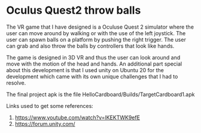 # Oculus Quest2 throw balls

The VR game that I have designed is a Oculuse Quest 2 simulator where the user can move around by walking or with the use of the left joystick. The user can spawn balls on a platform by pushing the right trigger. The user can grab and also throw the balls by controllers that look like hands.

The game is designed in 3D VR and thus the user can look around and move with the motion of the head and hands. An additional part special about this development is that I used unity on Ubuntu 20 for the development which came with its own unique challenges that I had to resolve.

The final project apk is the file HelloCardboard/Builds/TargetCardboard1.apk

Links used to get some references:
1. https://www.youtube.com/watch?v=lKEKTWK9efE
2. https://forum.unity.com/
